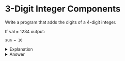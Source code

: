 # 3-Digit Integer Components
Write a program that adds the digits of a 4-digit integer.

If val = 1234 output:
```
sum = 10
```

<details>
<summary>Explanation</summary>
<br>
</details>


<details>
<summary>Answer</summary>
<br>

``` c
int main(){
	int n, first, second, third, fourth, sum;
	n = 1234;
	first = n / 1000;
	second = n / 100 % 10;
	third = n / 10 % 10;
	fourth = n % 10;
	sum = first+second+third+fourth;
	printf("sum=%d\n", sum);
	return 0;
}
```

</details>
